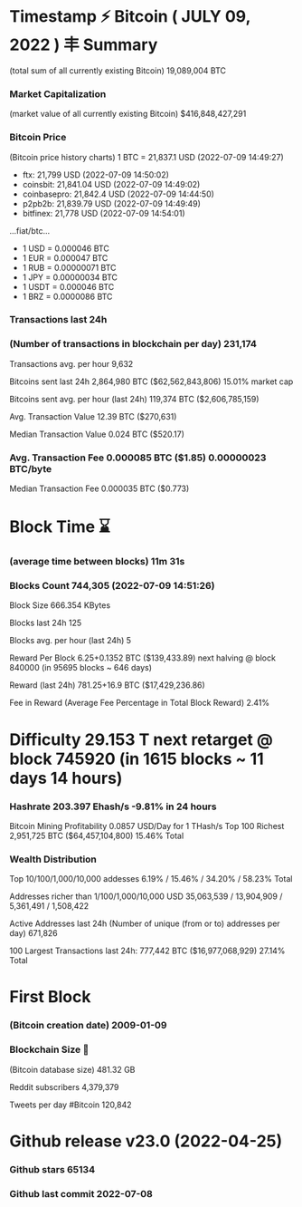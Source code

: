 # Timestamp ⚡ Bitcoin ( JULY 09, 2022 ) 丰 Summary
(total sum of all currently existing Bitcoin)	19,089,004 BTC

### Market Capitalization
(market value of all currently existing Bitcoin)	$416,848,427,291

### Bitcoin Price
(Bitcoin price history charts)	1 BTC = 21,837.1 USD (2022-07-09 14:49:27)
- ftx: 21,799 USD (2022-07-09 14:50:02)
- coinsbit: 21,841.04 USD (2022-07-09 14:49:02)
- coinbasepro: 21,842.4 USD (2022-07-09 14:44:50)
- p2pb2b: 21,839.79 USD (2022-07-09 14:49:49)
- bitfinex: 21,778 USD (2022-07-09 14:54:01)

...fiat/btc...

- 1 USD = 0.000046 BTC
- 1 EUR = 0.000047 BTC
- 1 RUB = 0.00000071 BTC
- 1 JPY = 0.00000034 BTC
- 1 USDT = 0.000046 BTC
- 1 BRZ = 0.0000086 BTC

### Transactions last 24h
### (Number of transactions in blockchain per day)	231,174

Transactions avg. per hour	9,632

Bitcoins sent last 24h	2,864,980 BTC ($62,562,843,806) 15.01% market cap

Bitcoins sent avg. per hour (last 24h)	119,374 BTC ($2,606,785,159)

Avg. Transaction Value	12.39 BTC ($270,631)

Median Transaction Value	0.024 BTC ($520.17)

### Avg. Transaction Fee	0.000085 BTC ($1.85) 0.00000023 BTC/byte

Median Transaction Fee	0.000035 BTC ($0.773)

# Block Time ⌛
### (average time between blocks)	11m 31s

### Blocks Count	744,305 (2022-07-09 14:51:26)

Block Size	666.354 KBytes

Blocks last 24h	125

Blocks avg. per hour (last 24h)	5

Reward Per Block	6.25+0.1352 BTC ($139,433.89) next halving @ block 840000 (in 95695 blocks ~ 646 days)

Reward (last 24h)	781.25+16.9 BTC ($17,429,236.86)

Fee in Reward
(Average Fee Percentage in Total Block Reward)	2.41%

# Difficulty	29.153 T next retarget @ block 745920 (in 1615 blocks ~ 11 days 14 hours)
### Hashrate	203.397 Ehash/s -9.81% in 24 hours

Bitcoin Mining Profitability	0.0857 USD/Day for 1 THash/s
Top 100 Richest	2,951,725 BTC ($64,457,104,800) 15.46% Total

### Wealth Distribution
Top 10/100/1,000/10,000 addesses	6.19% / 15.46% / 34.20% / 58.23% Total

Addresses richer than
1/100/1,000/10,000 USD	35,063,539 / 13,904,909 / 5,361,491 / 1,508,422

Active Addresses last 24h
(Number of unique (from or to) addresses per day)	671,826

100 Largest Transactions	last 24h: 777,442 BTC ($16,977,068,929) 27.14% Total

# First Block
### (Bitcoin creation date)	2009-01-09

### Blockchain Size 💽
(Bitcoin database size)	481.32 GB

Reddit subscribers	4,379,379

Tweets per day #Bitcoin	120,842

# Github release	v23.0 (2022-04-25)

### Github stars	65134

### Github last commit	2022-07-08
